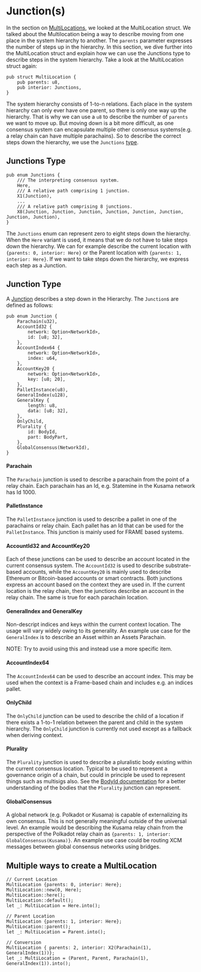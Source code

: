 # Junction(s)
In the section on [MultiLocations](README.md), we looked at the MultiLocation struct.
We talked about the Multilocation being a way to describe moving from one place in the system hierarchy to another.
The `parents` parameter expresses the number of steps up in the hierarchy.
In this section, we dive further into the MultiLocation struct and explain how we can use the Junctions type to describe steps in the system hierarchy.
Take a look at the MultiLocation struct again: 

```rust,noplayground
pub struct MultiLocation {
    pub parents: u8,
    pub interior: Junctions,
}
```

The system hierarchy consists of 1-to-n relations.
Each place in the system hierarchy can only ever have one parent, so there is only one way up the hierarchy.
That is why we can use a `u8` to describe the number of `parents` we want to move up.
But moving down is a bit more difficult, as one consensus system can encapsulate multiple other consensus systems(e.g. a relay chain can have multiple parachains).
So to describe the correct steps down the hierarchy, we use the `Junctions` [type](https://paritytech.github.io/polkadot/doc/xcm/v3/enum.Junctions.html).


## Junctions Type
```rust,noplayground
pub enum Junctions {
    /// The interpreting consensus system.
    Here,
    /// A relative path comprising 1 junction.
    X1(Junction),
    ...
    /// A relative path comprising 8 junctions.
    X8(Junction, Junction, Junction, Junction, Junction, Junction, Junction, Junction),
}
```
The `Junctions` enum can represent zero to eight steps down the hierarchy.
When the `Here` variant is used, it means that we do not have to take steps down the hierarchy.
We can for example describe the current location with `{parents: 0, interior: Here}` or the Parent location with `{parents: 1, interior: Here}`.
If we want to take steps down the hierarchy, we express each step as a Junction.

## Junction Type
A [Junction](https://paritytech.github.io/polkadot/doc/xcm/v3/enum.Junction.html) describes a step down in the Hierarchy.
The `Junction`s are defined as follows: 

```rust,noplayground
pub enum Junction {
    Parachain(u32),
    AccountId32 {
        network: Option<NetworkId>,
        id: [u8; 32],
    },
    AccountIndex64 {
        network: Option<NetworkId>,
        index: u64,
    },
    AccountKey20 {
        network: Option<NetworkId>,
        key: [u8; 20],
    },
    PalletInstance(u8),
    GeneralIndex(u128),
    GeneralKey {
        length: u8,
        data: [u8; 32],
    },
    OnlyChild,
    Plurality {
        id: BodyId,
        part: BodyPart,
    },
    GlobalConsensus(NetworkId),
}
```

#### Parachain
The `Parachain` junction is used to describe a parachain from the point of a relay chain.
Each parachain has an Id, e.g. Statemine in the Kusama network has Id 1000.

#### PalletInstance
The `PalletInstance` junction is used to describe a pallet in one of the parachains or relay chain.
Each pallet has an Id that can be used for the `PalletInstance`. 
This junction is mainly used for FRAME based systems.  

#### AccountId32 and AccountKey20
Each of these junctions can be used to describe an account located in the current consensus system.
The `AccountId32` is used to describe substrate-based accounts, while the `AccountKey20` is mainly used to describe Ethereum or Bitcoin-based accounts or smart contracts.
Both junctions express an account based on the context they are used in.
If the current location is the relay chain, then the junctions describe an account in the relay chain.
The same is true for each parachain location.

#### GeneralIndex and GeneralKey
Non-descript indices and keys within the current context location.
The usage will vary widely owing to its generality.
An example use case for the `GeneralIndex` is to describe an Asset within an Assets Parachain.

NOTE: Try to avoid using this and instead use a more specific item.

#### AccountIndex64
The `AccountIndex64` can be used to describe an account index. 
This may be used when the context is a Frame-based chain and includes e.g. an indices pallet.

#### OnlyChild
The `OnlyChild` junction can be used to describe the child of a location if there exists a 1-to-1 relation between the parent and child in the system hierarchy.
The `OnlyChild` junction is currently not used except as a fallback when deriving context.

#### Plurality 
The `Plurality` junction is used to describe a pluralistic body existing within the current consensus location.
Typical to be used to represent a governance origin of a chain, but could in principle be used to represent
things such as multisigs also.
See the [BodyId documentation](https://paritytech.github.io/polkadot/doc/xcm/v3/enum.BodyId.html) for a better understanding of the bodies that the `Plurality` junction can represent.

#### GlobalConsensus
A global network (e.g. Polkadot or Kusama) is capable of externalizing its own consensus.
This is not generally meaningful outside of the universal level.
An example would be describing the Kusama relay chain from the perspective of the Polkadot relay chain as `{parents: 1, interior: GlobalConsensus(Kusama)}`.
An example use case could be routing XCM messages between global consensus networks using bridges.

## Multiple ways to create a MultiLocation
```rust,noplayground
// Current Location
MultiLocation {parents: 0, interior: Here};
MultiLocation::new(0, Here);
MultiLocation::here();
MultiLocation::default();
let _: MultiLocation = Here.into();

// Parent Location
MultiLocation {parents: 1, interior: Here};
MultiLocation::parent();
let _: MultiLocation = Parent.into();

// Conversion
MultiLocation { parents: 2, interior: X2(Parachain(1), GeneralIndex(1))};
let _: MultiLocation = (Parent, Parent, Parachain(1), GeneralIndex(1)).into();
```

